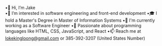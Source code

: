 •👋 Hi, I’m Jake <br>
•👀 I’m interested in software engineering and front-end development
•🎓 I hold a Master's Degree in Master of Information Systems
•💼 I'm currently working as a Software Engineer
•💞️ Passionate about programming languages like HTML, CSS, JavaScript, and React
•📫 Reach me at lokekingloong@gmail.com or 385-392-3207 (United States Number)
